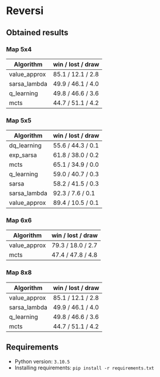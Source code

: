 # Reversi

## Obtained results

### Map 5x4
| Algorithm     | win / lost / draw |
| ------------- | ----------------- |
| value\_approx | 85.1 / 12.1 / 2.8 |
| sarsa\_lambda | 49.9 / 46.1 / 4.0 |
| q\_learning   | 49.8 / 46.6 / 3.6 |
| mcts          | 44.7 / 51.1 / 4.2 |

### Map 5x5
| Algorithm     | win / lost / draw |
| ------------- | ----------------- |
| dq\_learning  | 55.6 / 44.3 / 0.1 |
| exp\_sarsa    | 61.8 / 38.0 / 0.2 |
| mcts          | 65.1 / 34.9 / 0.0 |
| q\_learning   | 59.0 / 40.7 / 0.3 |
| sarsa         | 58.2 / 41.5 / 0.3 |
| sarsa\_lambda | 92.3 / 7.6 / 0.1  |
| value\_approx | 89.4 / 10.5 / 0.1 |

### Map 6x6
| Algorithm     | win / lost / draw |
| ------------- | ----------------- |
| value\_approx | 79.3 / 18.0 / 2.7 |
| mcts          | 47.4 / 47.8 / 4.8 |

### Map 8x8
| Algorithm     | win / lost / draw |
| ------------- | ----------------- |
| value\_approx | 85.1 / 12.1 / 2.8 |
| sarsa\_lambda | 49.9 / 46.1 / 4.0 |
| q\_learning   | 49.8 / 46.6 / 3.6 |
| mcts          | 44.7 / 51.1 / 4.2 |

## Requirements
- Python version: `3.10.5`
- Installing requirements: `pip install -r requirements.txt`
